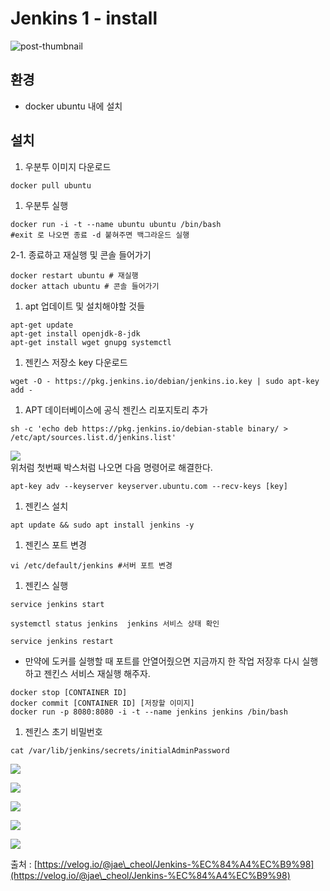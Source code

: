 # Jenkins 1 - install



![post-thumbnail](https://velog.velcdn.com/images/jae\_cheol/post/dad33453-5171-4cbf-b8a3-88c4f85a5b29/image.png)

## 환경 <a href="#undefined" id="undefined"></a>

* docker ubuntu 내에 설치

## 설치 <a href="#undefined" id="undefined"></a>

1. 우분투 이미지 다운로드

```
docker pull ubuntu
```

1. 우분투 실행

```
docker run -i -t --name ubuntu ubuntu /bin/bash 
#exit 로 나오면 종료 -d 붙혀주면 백그라운드 실행
```

2-1. 종료하고 재실행 및 콘솔 들어가기

```
docker restart ubuntu # 재실행
docker attach ubuntu # 콘솔 들어가기
```

1. apt 업데이트 및 설치해야할 것들

```
apt-get update
apt-get install openjdk-8-jdk
apt-get install wget gnupg systemctl
```

1. 젠킨스 저장소 key 다운로드

```
wget -O - https://pkg.jenkins.io/debian/jenkins.io.key | sudo apt-key add -
```

1. APT 데이터베이스에 공식 젠킨스 리포지토리 추가

```
sh -c 'echo deb https://pkg.jenkins.io/debian-stable binary/ > /etc/apt/sources.list.d/jenkins.list'
```

![](https://velog.velcdn.com/images%2Fjae\_cheol%2Fpost%2Fe917a7a2-0529-48f3-8ae6-4f022c0a35a1%2Fimage.png)\
위처럼 첫번째 박스처럼 나오면 다음 명령어로 해결한다.

```
apt-key adv --keyserver keyserver.ubuntu.com --recv-keys [key]
```

1. 젠킨스 설치

```
apt update && sudo apt install jenkins -y 
```

1. 젠킨스 포트 변경

```
vi /etc/default/jenkins #서버 포트 변경
```

1. 젠킨스 실행

```
service jenkins start

systemctl status jenkins  jenkins 서비스 상태 확인

service jenkins restart
```

* 만약에 도커를 실행할 때 포트를 안열어줬으면 지금까지 한 작업 저장후 다시 실행하고 젠킨스 서비스 재실행 해주자.

```
docker stop [CONTAINER ID]
docker commit [CONTAINER ID] [저장할 이미지]
docker run -p 8080:8080 -i -t --name jenkins jenkins /bin/bash
```

1. 젠킨스 초기 비밀번호

```
cat /var/lib/jenkins/secrets/initialAdminPassword
```

![](https://velog.velcdn.com/images%2Fjae\_cheol%2Fpost%2F26573c17-f4a5-424d-8739-b70824e92740%2Fimage.png)

![](https://velog.velcdn.com/images%2Fjae\_cheol%2Fpost%2F8732e020-6ec4-4a16-afef-797d2bb743a2%2F%E1%84%89%E1%85%B3%E1%84%8F%E1%85%B3%E1%84%85%E1%85%B5%E1%86%AB%E1%84%89%E1%85%A3%E1%86%BA%202021-08-15%20%E1%84%8B%E1%85%A9%E1%84%92%E1%85%AE%203.31.44.png)

![](https://velog.velcdn.com/images%2Fjae\_cheol%2Fpost%2F3b45290b-78f7-48e1-aac9-6a59a92c5738%2Fimage.png)

![](https://velog.velcdn.com/images%2Fjae\_cheol%2Fpost%2Fd9d44f9c-bdd0-4fc5-afec-c47892971071%2F%E1%84%89%E1%85%B3%E1%84%8F%E1%85%B3%E1%84%85%E1%85%B5%E1%86%AB%E1%84%89%E1%85%A3%E1%86%BA%202021-08-15%20%E1%84%8B%E1%85%A9%E1%84%92%E1%85%AE%203.36.31.png)

![](https://velog.velcdn.com/images%2Fjae\_cheol%2Fpost%2F53556f90-522d-4214-b360-8c1ccbdbdc42%2F%E1%84%89%E1%85%B3%E1%84%8F%E1%85%B3%E1%84%85%E1%85%B5%E1%86%AB%E1%84%89%E1%85%A3%E1%86%BA%202021-08-15%20%E1%84%8B%E1%85%A9%E1%84%92%E1%85%AE%203.36.37.png)



출처 : [https://velog.io/@jae\_cheol/Jenkins-%EC%84%A4%EC%B9%98](https://velog.io/@jae\_cheol/Jenkins-%EC%84%A4%EC%B9%98)
